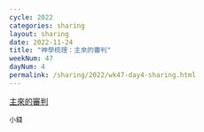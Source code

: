```yaml
---
cycle: 2022
categories: sharing
layout: sharing
date: 2022-11-24
title: "神學梳理：主來的審判"
weekNum: 47
dayNum: 4
permalink: /sharing/2022/wk47-day4-sharing.html
---
```


[主來的審判](https://bibleplan.github.io/media/sharing/2022/wk047/2022-11-24-bin.m4a)

`小錢`

